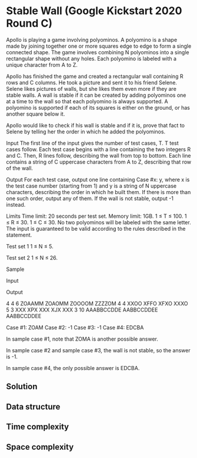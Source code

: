 # Stable Wall (Google Kickstart 2020 Round C)
Apollo is playing a game involving polyominos. A polyomino is a shape made by joining together one or more squares edge to edge to form a single connected shape. The game involves combining N polyominos into a single rectangular shape without any holes. Each polyomino is labeled with a unique character from A to Z.

Apollo has finished the game and created a rectangular wall containing R rows and C columns. He took a picture and sent it to his friend Selene. Selene likes pictures of walls, but she likes them even more if they are stable walls. A wall is stable if it can be created by adding polyominos one at a time to the wall so that each polyomino is always supported. A polyomino is supported if each of its squares is either on the ground, or has another square below it.

Apollo would like to check if his wall is stable and if it is, prove that fact to Selene by telling her the order in which he added the polyominos.

Input
The first line of the input gives the number of test cases, T. T test cases follow. Each test case begins with a line containing the two integers R and C. Then, R lines follow, describing the wall from top to bottom. Each line contains a string of C uppercase characters from A to Z, describing that row of the wall.

Output
For each test case, output one line containing Case #x: y, where x is the test case number (starting from 1) and y is a string of N uppercase characters, describing the order in which he built them. If there is more than one such order, output any of them. If the wall is not stable, output -1 instead.

Limits
Time limit: 20 seconds per test set.
Memory limit: 1GB.
1 ≤ T ≤ 100.
1 ≤ R ≤ 30.
1 ≤ C ≤ 30.
No two polyominos will be labeled with the same letter.
The input is guaranteed to be valid according to the rules described in the statement.

Test set 1
1 ≤ N ≤ 5.

Test set 2
1 ≤ N ≤ 26.

Sample

Input
 	
Output
 
4
4 6
ZOAAMM
ZOAOMM
ZOOOOM
ZZZZOM
4 4
XXOO
XFFO
XFXO
XXXO
5 3
XXX
XPX
XXX
XJX
XXX
3 10
AAABBCCDDE
AABBCCDDEE
AABBCCDDEE

  
Case #1: ZOAM
Case #2: -1
Case #3: -1
Case #4: EDCBA

  
In sample case #1, note that ZOMA is another possible answer.

In sample case #2 and sample case #3, the wall is not stable, so the answer is -1.

In sample case #4, the only possible answer is EDCBA.


## Solution


## Data structure


## Time complexity


## Space complexity
